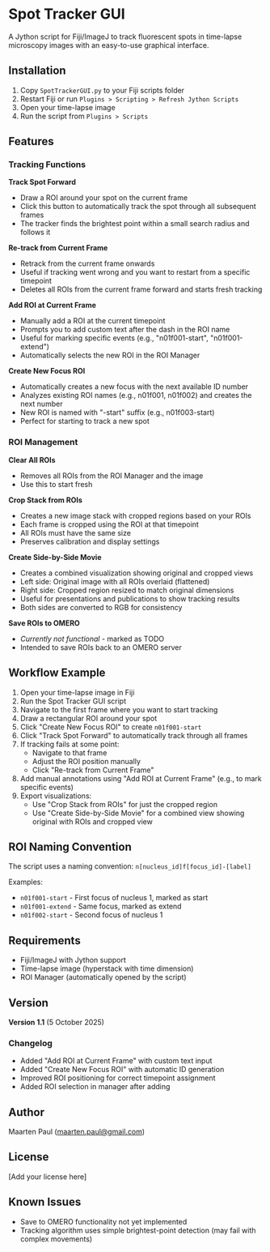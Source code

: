 # Spot Tracker GUI

A Jython script for Fiji/ImageJ to track fluorescent spots in time-lapse microscopy images with an easy-to-use graphical interface.

## Installation

1. Copy `SpotTrackerGUI.py` to your Fiji scripts folder
2. Restart Fiji or run `Plugins > Scripting > Refresh Jython Scripts`
3. Open your time-lapse image
4. Run the script from `Plugins > Scripts`

## Features

### Tracking Functions

**Track Spot Forward**
- Draw a ROI around your spot on the current frame
- Click this button to automatically track the spot through all subsequent frames
- The tracker finds the brightest point within a small search radius and follows it

**Re-track from Current Frame**
- Retrack from the current frame onwards
- Useful if tracking went wrong and you want to restart from a specific timepoint
- Deletes all ROIs from the current frame forward and starts fresh tracking

**Add ROI at Current Frame**
- Manually add a ROI at the current timepoint
- Prompts you to add custom text after the dash in the ROI name
- Useful for marking specific events (e.g., "n01f001-start", "n01f001-extend")
- Automatically selects the new ROI in the ROI Manager

**Create New Focus ROI**
- Automatically creates a new focus with the next available ID number
- Analyzes existing ROI names (e.g., n01f001, n01f002) and creates the next number
- New ROI is named with "-start" suffix (e.g., n01f003-start)
- Perfect for starting to track a new spot

### ROI Management

**Clear All ROIs**
- Removes all ROIs from the ROI Manager and the image
- Use this to start fresh

**Crop Stack from ROIs**
- Creates a new image stack with cropped regions based on your ROIs
- Each frame is cropped using the ROI at that timepoint
- All ROIs must have the same size
- Preserves calibration and display settings

**Create Side-by-Side Movie**
- Creates a combined visualization showing original and cropped views
- Left side: Original image with all ROIs overlaid (flattened)
- Right side: Cropped region resized to match original dimensions
- Useful for presentations and publications to show tracking results
- Both sides are converted to RGB for consistency

**Save ROIs to OMERO**
- *Currently not functional* - marked as TODO
- Intended to save ROIs back to an OMERO server

## Workflow Example

1. Open your time-lapse image in Fiji
2. Run the Spot Tracker GUI script
3. Navigate to the first frame where you want to start tracking
4. Draw a rectangular ROI around your spot
5. Click "Create New Focus ROI" to create `n01f001-start`
6. Click "Track Spot Forward" to automatically track through all frames
7. If tracking fails at some point:
   - Navigate to that frame
   - Adjust the ROI position manually
   - Click "Re-track from Current Frame"
8. Add manual annotations using "Add ROI at Current Frame" (e.g., to mark specific events)
9. Export visualizations:
   - Use "Crop Stack from ROIs" for just the cropped region
   - Use "Create Side-by-Side Movie" for a combined view showing original with ROIs and cropped view

## ROI Naming Convention

The script uses a naming convention: `n[nucleus_id]f[focus_id]-[label]`

Examples:
- `n01f001-start` - First focus of nucleus 1, marked as start
- `n01f001-extend` - Same focus, marked as extend
- `n01f002-start` - Second focus of nucleus 1

## Requirements

- Fiji/ImageJ with Jython support
- Time-lapse image (hyperstack with time dimension)
- ROI Manager (automatically opened by the script)

## Version

**Version 1.1** (5 October 2025)

### Changelog
- Added "Add ROI at Current Frame" with custom text input
- Added "Create New Focus ROI" with automatic ID generation
- Improved ROI positioning for correct timepoint assignment
- Added ROI selection in manager after adding

## Author

Maarten Paul (maarten.paul@gmail.com)

## License

[Add your license here]

## Known Issues

- Save to OMERO functionality not yet implemented
- Tracking algorithm uses simple brightest-point detection (may fail with complex movements)
